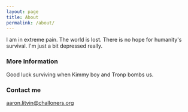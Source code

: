 ```yaml
---
layout: page
title: About
permalink: /about/
---
```


I am in extreme pain. The world is lost. There is no hope for humanity's survival.
I'm just a bit depressed really.

### More Information

Good luck surviving when Kimmy boy and Tronp bombs us.

### Contact me

[aaron.litvin@challoners.org](mailto:aaron.litvin@challoners.org)

